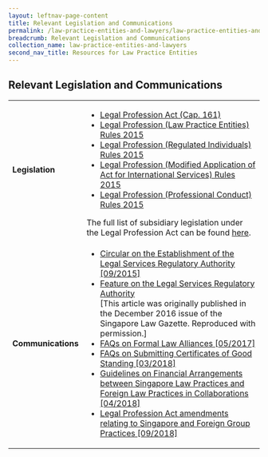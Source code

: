 ```yaml
---
layout: leftnav-page-content
title: Relevant Legislation and Communications
permalink: /law-practice-entities-and-lawyers/law-practice-entities-and-lawyers/relevant-legislation-and-communications/
breadcrumb: Relevant Legislation and Communications
collection_name: law-practice-entities-and-lawyers
second_nav_title: Resources for Law Practice Entities
---
```


Relevant Legislation and Communications
---

<table>
  <tr>
    <td><b>Legislation</b></td>
    <td>
      <ul>
        <li><a href="https://sso.agc.gov.sg/Act/LPA1966" target="_blank">Legal Profession Act (Cap. 161)</a></li>
        <li><a href="https://sso.agc.gov.sg/SL/LPA1966-S699-2015#pr59-" target="_blank">Legal Profession (Law Practice Entities) Rules 2015</a></li>
        <li><a href="https://sso.agc.gov.sg/SL/LPA1966-S701-2015?DocDate=20170914" target="_blank">Legal Profession (Regulated Individuals) Rules 2015</a></li>
        <li><a href="https://sso.agc.gov.sg/SL/LPA1966-S700-2015?DocDate=20151201" target="_blank">Legal Profession (Modified Application of Act for International Services) Rules 2015</a></li>
        <li><a href="https://sso.agc.gov.sg/SL/LPA1966-S706-2015?DocDate=20180209" target="_blank">Legal Profession (Professional Conduct) Rules 2015</a></li>
      </ul>
      The full list of subsidiary legislation under the Legal Profession Act can be found <a href="https://sso.agc.gov.sg/Act/LPA1966?ViewType=Sl" target="_blank">here</a>.
    </td>
  </tr>
  <tr>
    <td><b>Communications</b></td>
    <td>
      <ul>
        <li><a href="/news/announcements/circular-on-the-establishment-of-the-legal-service-regu">Circular on the Establishment of the Legal Services Regulatory Authority [09/2015]</a></li>
        <li><a href="/files/ArticleonLSRADec2016.pdf/">Feature on the Legal Services Regulatory Authority</a><br>[This article was originally published in the December 2016 issue of the Singapore Law Gazette. Reproduced with permission.]</li>
        <li><a href="/files/FAQs_on_Formal_Law_Alliances_June2018.pdf/" target="_blank">FAQs on Formal Law Alliances [05/2017]</a></li>
        <li><a href="/files/FAQs-on-Submitting-Certificates-of-Good-Standing-March-2018.pdf/" target="_blank">FAQs on Submitting Certificates of Good Standing [03/2018]</a></li>
        <li><a href="/files/LSRAGuidelinesonFinancialArrangementsbetweenSLPsandFLPsinColla.pdf/">Guidelines on Financial Arrangements between Singapore Law Practices and Foreign Law Practices in Collaborations [04/2018]</a></li>
        <li><a href="/files/Singapore_and_Foreign_Group_Practices_7_September_2018.pdf/" target="_blank">
Legal Profession Act amendments relating to Singapore and Foreign Group Practices [09/2018]</a></li>
      </ul>
    </td>
  </tr>
</table>
